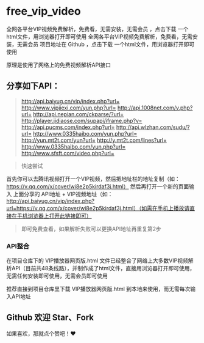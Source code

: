 # free_vip_video
全网各平台VIP视频免费解析，免费看，无需安装，无需会员  ，点击下载 一个html文件，用浏览器打开即可使用
全网各平台VIP视频免费解析，免费看，无需安装，无需会员
项目地址在 Github ，点击下载 一个html文件，用浏览器打开即可使用

原理是使用了网络上的免费视频解析API接口

## 分享如下API：


> http://api.baiyug.cn/vip/index.php?url=
> http://www.vipjiexi.com/yun.php?url=
> http://api.1008net.com/v.php?url=
> http://api.nepian.com/ckparse/?url=
> http://player.jidiaose.com/supapi/iframe.php?v=
> http://api.pucms.com/index.php?url=
> http://api.wlzhan.com/sudu/?url=
> http://www.0335haibo.com/yun.php?url=
> http://yun.mt2t.com/yun?url=
> http://y.mt2t.com/lines?url=
> http://www.0335haibo.com/yun.php?url=
> http://www.sfsft.com/video.php?url=


>快速尝试

首先你可以去腾讯视频打开一个VIP视频，然后把地址栏的地址复制（如：https://v.qq.com/x/cover/wi8e2p5kirdaf3j.html）
然后再打开一个新的页面输入 上面分享的  API地址 + VIP视频地址（如：http://api.baiyug.cn/vip/index.php?url=https://v.qq.com/x/cover/wi8e2p5kirdaf3j.html）（如需在手机上播放请直接在手机浏览器上打开此链接即可）

>即可免费查看，如果解析失败可以更换API地址再重复第2步

### API整合

在项目仓库下的 VIP播放器网页版.html 文件已经整合了网络上大多数VIP视频解析API（目前共48条线路），并制作成了html文件，直接用浏览器打开即可使用，无需任何安装即可使用，无需会员即可使用

推荐直接到项目仓库里下载 VIP播放器网页版.html 到本地来使用，而无需每次输入API地址

## Github 欢迎 Star、Fork

如果喜欢，那就点个赞吧！❤️ 
